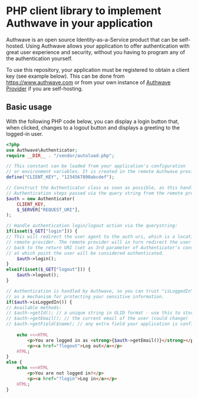 PHP client library to implement Authwave in your application
============================================================

Authwave is an open source Identity-as-a-Service product that can be self-hosted. Using Authwave allows your application to offer authentication with great user experience and security, without you having to program any of the authentication yourself.

To use this repository, your application must be registered to obtain a client key (see example below). This can be done from https://www.authwave.com or from your own instance of [Authwave Provider](https://github.com/Authwave/provider) if you are self-hosting.

Basic usage
-----------

With the following PHP code below, you can display a login button that, when clicked, changes to a logout button and displays a greeting to the logged-in user.

```php
<?php
use Authwave\Authenticator;
require __DIR__ . "/vendor/autoload.php";

// This constant can be loaded from your application's configuration
// or environment variables. It is created in the remote Authwave provider.
define("CLIENT_KEY", "1234567890abcdef");

// Construct the Authenticator class as soon as possible, as this handles the
// Authentication steps passed via the query string from the remote provider.
$auth = new Authenticator(
	CLIENT_KEY,
	$_SERVER["REQUEST_URI"],
);

// Handle authentication login/logout action via the querystring:
if(isset($_GET["login"])) {
// This will redirect the user agent to the auth uri, which is a location on the 
// remote provider. The remote provider will in turn redirect the user agent
// back to the return URI (set as 3rd parameter of Authenticator's constructor),
// at which point the user will be considered authenticated.
	$auth->login();
}
elseif(isset($_GET["logout"])) {
	$auth->logout();
}

// Authentication is handled by Authwave, so you can trust "isLoggedIn"
// as a mechanism for protecting your sensitive information.
if($auth->isLoggedIn()) {
// Available methods:
// $auth->getId(); // a unique string in ULID format - use this to store in your database
// $auth->getEmail(); // the current email of the user (could change)
// $auth->getField($name); // any extra field your application is configured to take upon user signup 
	
	echo <<<HTML
		<p>You are logged in as <strong>{$auth->getEmail()}</strong></p>
		<p><a href="?logout">Log out</a></p>
	HTML;
}
else {
	echo <<<HTML
		<p>You are not logged in!</p>
		<p><a href="?login">Log in</a></p>
	HTML;
}
```
